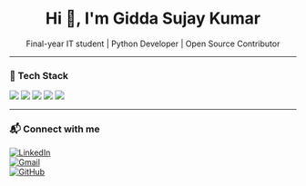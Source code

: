 <h1 align="center">Hi 👋, I'm Gidda Sujay Kumar</h1>
<p align="center">
  Final-year IT student | Python Developer | Open Source Contributor
</p>


---

### 🔧 Tech Stack

<p>
  <img src="https://img.shields.io/badge/Python-3670A0?style=for-the-badge&logo=python&logoColor=white" />
  <img src="https://img.shields.io/badge/React-20232A?style=for-the-badge&logo=react&logoColor=61DAFB" />
  <img src="https://img.shields.io/badge/OpenCV-27338e?style=for-the-badge&logo=opencv&logoColor=white" />
  <img src="https://img.shields.io/badge/TailwindCSS-38BDF8?style=for-the-badge&logo=tailwindcss&logoColor=white" />
  <img src="https://img.shields.io/badge/GitHub-100000?style=for-the-badge&logo=github&logoColor=white" />
</p>

---

### 📬 Connect with me

[![LinkedIn](https://img.shields.io/badge/LinkedIn-blue?logo=linkedin&style=flat&logoColor=white)](https://linkedin.com/in/sujay-kumar-7456bb247)  
[![Gmail](https://img.shields.io/badge/Gmail-D14836?logo=gmail&style=flat&logoColor=white)](mailto:sujay3336@gmail.com)  
[![GitHub](https://img.shields.io/badge/GitHub-000000?logo=github&style=flat&logoColor=white)](https://github.com/sujaykumar03)
